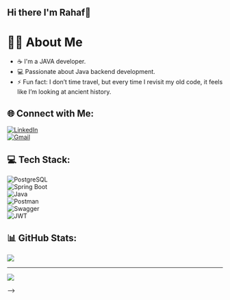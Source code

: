 ## Hi there I'm Rahaf👋

# 💫🚀 About Me
- ☕ I'm a JAVA developer.
- 💻 Passionate about Java backend development.
- ⚡ Fun fact: I don’t time travel, but every time I revisit my old code, it feels like I’m looking at ancient history. 


## 🌐 Connect with Me:
[![LinkedIn](https://img.shields.io/badge/LinkedIn-%230077B5.svg?logo=linkedin&logoColor=white)](https://www.linkedin.com/in/rahaf-duglass-bb9b6a21a)  
[![Gmail](https://img.shields.io/badge/Email-D14836?logo=gmail&logoColor=white)](mailto:duglassrahaf@gmail.com)  
 

## 💻 Tech Stack:
![PostgreSQL](https://img.shields.io/badge/PostgreSQL-%23336791.svg?logo=postgresql&logoColor=white)  
![Spring Boot](https://img.shields.io/badge/Spring%20Boot-%236DB33F.svg?logo=springboot&logoColor=white)  
![Java](https://img.shields.io/badge/Java-%23ED8B00.svg?logo=java&logoColor=white)  
![Postman](https://img.shields.io/badge/Postman-%23FF6C37.svg?logo=postman&logoColor=white)  
![Swagger](https://img.shields.io/badge/Swagger-%2385EA2D.svg?logo=swagger&logoColor=black)  
![JWT](https://img.shields.io/badge/JWT-black?logo=JSON%20web%20tokens)  

## 📊 GitHub Stats:
![](https://github-readme-stats.vercel.app/api?username=rahafduglass&theme=dark&hide_border=false&include_all_commits=true&count_private=true)  

---
[![](https://visitcount.itsvg.in/api?id=rahafdugalss&icon=0&color=1)](https://visitcount.itsvg.in)



-->
